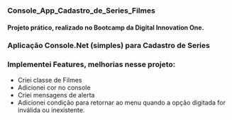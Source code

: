 ### Console_App_Cadastro_de_Series_Filmes
#### Projeto prático, realizado no Bootcamp da Digital Innovation One.
### Aplicação Console.Net (simples) para Cadastro de Series
### Implementei Features, melhorias nesse projeto: 
- Criei classe de Filmes
- Adicionei cor no console
- Criei mensagens de alerta
- Adicionei condição para retornar ao menu quando a opção digitada for inválida ou inexistente.
